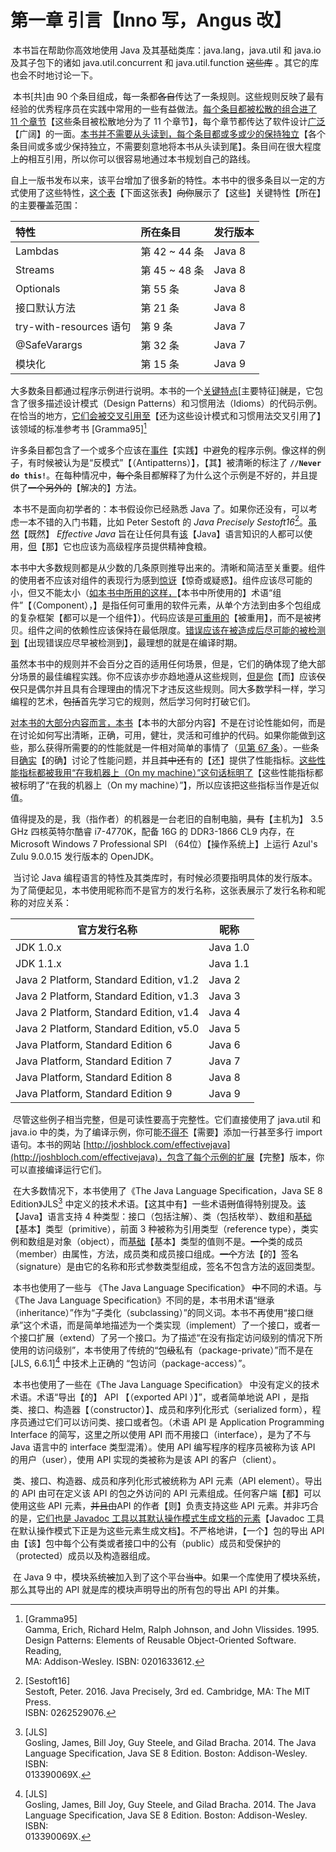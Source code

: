 # 第一章 引言【Inno 写，Angus 改】

​	本书旨在帮助你高效地使用 Java 及其基础类库：java.lang，java.util 和 java.io 及其子包下的诸如 java.util.concurrent 和 java.util.function ~~这些库~~ 。其它的库也会不时地讨论一下。

​	本书[共]由 90 个条目组成，每一条都~~各自~~传达了一条规则。这些规则反映了最有经验的优秀程序员在实践中常用的一些有益做法。<u>每个条目都被松散的组合进了 11 个章节</u>【这些条目被松散地分为了 11 个章节】，每个章节都传达了软件设计<u>广泛</u>【广阔】的一面。<u>本书并不需要从头读到，每个条目都或多或少的保持独立</u>【各个条目间或多或少保持独立，不需要刻意地将本书从头读到尾】。条目间在很大程度上~~的~~相互引用，所以你可以很容易地通过本书规划自己的路线。

​	自上一版书发布以来，该平台增加了很多新的特性。本书中的很多条目以一定的方式使用了这些特性，<u>这个表</u>【下面这张表】~~向你~~展示了【这些】关键特性【所在】的主要~~覆盖~~范围：

| 特性                    | 所在条目      | 发行版本 |
| :---------------------- | :------------ | -------- |
| Lambdas                 | 第 42 ~ 44 条 | Java 8   |
| Streams                 | 第 45 ~ 48 条 | Java 8   |
| Optionals               | 第 55 条      | Java 8   |
| 接口默认方法            | 第 21 条      | Java 8   |
| try-with-resources 语句 | 第 9 条       | Java 7   |
| @SafeVarargs            | 第 32 条      | Java 7   |
| 模块化                  | 第 15 条      | Java 9   |

​	大多数条目都通过程序示例进行说明。本书的一个<u>关键特点</u>[主要特征]~~就~~是，它包含了很多描述设计模式（Design Patterns）和习惯用法（Idioms）的代码示例。在恰当的地方，<u>它们会被交叉引用至</u>【还为这些设计模式和习惯用法交叉引用了】该领域的标准参考书 \[Gramma95\][^1] 

​	许多条目都包含了一个或多个应该在<u>事件</u>【实践】中避免的程序示例。像这样的例子，有时候被认为是“反模式”【（Antipatterns）】，【其】被清晰的标注了 **`//Never do this!`**。在每种情况中，~~每个~~条目都解释了为什么这个示例是不好的，并且提供了~~一个另外的~~【解决的】方法。

​	本书不是面向初学者的：本书假设你已经熟悉 Java 了。如果你还没有，可以考虑一本不错的入门书籍，比如 Peter Sestoft 的 *Java Precisely Sestoft16*[^2]。<u>虽然</u>【既然】 *Effective Java* 旨在让任何具有<u>该</u>【Java】语言知识的人都可以使用，<u>但</u>【那】它也应该为高级程序员提供精神食粮。

​	本书中大多数规则都是从少数的几条原则推导出来的。清晰和简洁至关重要。组件的使用者不应该对组件的表现行为感到<u>惊讶</u>【惊奇或疑惑】。组件应该尽可能的小，但又不能太小（<u>如本书中所用的这样，</u>【本书中所使用的】术语“组件”【（Component），】是指任何可重用的软件元素，从单个方法到由多个包组成的复杂框架【都可以是一个组件】）。代码应该是<u>可重用的</u>【被重用】，而不是被拷贝。组件之间的依赖性应该保持在最低限度。<u>错误应该在被造成后尽可能的被检测到</u>【出现错误应尽早被检测到】，最理想的就是在编译时期。

​	虽然本书中的规则并不会百分之百的适用任何场景，但是，它们的确体现了绝大部分场景的最佳编程实践。你不应该亦步亦趋地遵从这些规则，<u>但是你</u>【而】应该~~仅仅~~只是偶尔并且具有合理理由的情况下才违反这些规则。同大多数学科一样，学习编程的艺术，~~包括~~首先学习它的规则，然后学习何时打破它们。

​	<u>对本书的大部分内容而言，本书</u>【本书的大部分内容】不是在讨论性能如何，而是在讨论如何写出清晰，正确，可用，健壮，灵活和可维护的代码。如果你能做到这些，那么获得所需要的的性能就是一件相对简单的事情了（[见第 67 条][item67]）。一些条目<u>确实</u>【的确】讨论了性能问题，并且~~其中还~~有的【还】提供了性能指标。<u>这些性能指标都被我用“在我机器上（On my machine）”这句话标明了</u>【这些性能指标都被标明了“在我的机器上（On my machine）”】，所以应该把这些指标当作是近似值。

​	值得提及的是，我（指作者）的机器是一台老旧的自制电脑，~~具有~~【主机为】 3.5 GHz 四核英特尔酷睿 i7-4770K，配备 16G 的 DDR3-1866 CL9 内存，在 Microsoft Windows 7 Professional SPI （64位）【操作系统上】上运行 Azul's Zulu 9.0.0.15 发行版本的 OpenJDK。

​	当讨论 Java 编程语言的特性及其类库时，有时候必须要指明具体的发行版本。为了简便起见，本书使用昵称而不是官方的发行名称，这张表展示了发行名称和昵称的对应关系：

| 官方发行名称 | 昵称 |
|---|---|
|JDK 1.0.x |Java 1.0|
|JDK 1.1.x |Java 1.1|
|Java 2 Platform, Standard Edition, v1.2 |Java 2|
|Java 2 Platform, Standard Edition, v1.3 |Java 3|
|Java 2 Platform, Standard Edition, v1.4 |Java 4|
|Java 2 Platform, Standard Edition, v5.0 |Java 5|
|Java Platform, Standard Edition 6 |Java 6|
|Java Platform, Standard Edition 7 |Java 7|
|Java Platform, Standard Edition 8 |Java 8|
|Java Platform, Standard Edition 9 |Java 9|

​	尽管这些例子相当完整，但是可读性要高于完整性。它们直接使用了 java.util 和 java.io 中的类，为了编译示例，你可能<u>不得不</u>【需要】添加一行甚至多行 import 语句。本书的网站 [http://joshblock.com/effectivejava](http://joshbloch.com/effectivejava)，包含了每个示例的<u>扩展</u>【完整】版本，你可以直接编译运行它们。

​	在大多数情况下，本书使用了《The Java Language Specification，Java SE 8 Edition》JLS[^3] 中定义的技术术语。【这其中有】一些术语~~则~~值得特别提及。<u>该</u>【Java】语言支持 4 种类型：接口（包括注解）、类（包括枚举）、数组和<u>基础</u>【基本】类型（primitive），前面 3 种被称为引用类型（reference type），类实例和数组是对象（object），而<u>基础</u>【基本】类型的值则不是。~~一个~~类的成员（member）由属性，方法，成员类和成员接口组成。~~一个~~方法【的】签名（signature）是由它的名称和形式参数类型组成，签名不包含方法的返回类型。

​	本书也使用了一些与 《The Java Language Specification》 ~~中~~不同的术语。与 《The Java Language Specification》不同的是，本书用术语“继承（inheritance）”作为“子类化（subclassing）”的同义词。本书不再使用“接口继承”这个术语，而是简单地描述为一个类实现（implement）了一个接口，或者一个接口扩展（extend）了另一个接口。为了描述“在没有指定访问级别的情况下所使用的访问级别”，本书使用了传统的“包~~级~~私有（package-private）”而不是在 \[JLS, 6.6.1\][^3] 中技术上正确的 “包访问（package-access）”。

​	本书也使用了一些在《The Java Language Specification》 中没有定义的技术术语。术语“导出【的】 API 【（exported API    ）】”，或者简单地说 API ，是指类、接口、构造器【（constructor）】、成员和序列化形式（serialized form），程序员通过它们可以访问类、接口或者包。（术语 API 是 Application Programming Interface 的简写，这里之所以使用 API 而不用接口（interface），是为了不与 Java 语言中的 interface 类型混淆）。使用 API 编写程序的程序员被称为该 API 的用户（user），使用 API 实现的类被称为是该 API 的客户（client）。

​	类、接口、构造器、成员和序列化形式被统称为 API 元素（API element）。导出的 API 由可在定义该 API 的包之外访问的 API 元素组成。任何客户端【都】可以使用这些 API 元素，~~并且由~~API 的作者【则】负责支持这些 API 元素。并非巧合的是，<u>它们也是 Javadoc 工具以其默认操作模式生成文档的元素</u>【Javadoc 工具在默认操作模式下正是为这些元素生成文档】。不严格地讲，【一个】包的导出 API 由【该】包中每个公有类或者接口中的公有（public）成员和受保护的（protected）成员以及构造器组成。

​	在 Java 9 中，模块系统~~被~~加入到了这个平台~~当中~~。如果一个库使用了模块系统，那么其导出的 API 就是库的模块声明导出的所有包的导出 API 的并集。

[^1]: [Gramma95] <br/>Gamma, Erich, Richard Helm, Ralph Johnson, and John Vlissides. 1995.<br/>Design Patterns: Elements of Reusable Object-Oriented Software. Reading,<br/>MA: Addison-Wesley. ISBN: 0201633612.

[^2]: [Sestoft16] <br/>Sestoft, Peter. 2016. Java Precisely, 3rd ed. Cambridge, MA: The MIT Press.<br/>ISBN: 0262529076.

[^3]: [JLS]<br/>Gosling, James, Bill Joy, Guy Steele, and Gilad Bracha. 2014. The Java<br/>Language Specification, Java SE 8 Edition. Boston: Addison-Wesley. ISBN:<br/>013390069X.

[item67]: url-for-item-67 "在未来填入第67条的url，不然无法跳转到指定网页"